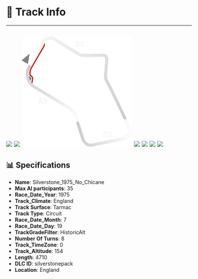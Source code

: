 # 🏁 Track Info

---
![](image_1.jpg)
![](image_2.jpg)
![](image_3.jpg)
![](image_4.jpg)
![](image_5.jpg)
![](image_6.jpg)
![](image_7.jpg)
---

## 📊 Specifications

- **Name**: Silverstone_1975_No_Chicane
- **Max AI participants**: 35
- **Race_Date_Year**: 1975
- **Track_Climate**: England
- **Track Surface**: Tarmac
- **Track Type**: Circuit
- **Race_Date_Month**: 7
- **Race_Date_Day**: 19
- **TrackGradeFilter**: HistoricAlt
- **Number Of Turns**: 8
- **Track_TimeZone**: 0
- **Track_Altitude**: 154
- **Length**: 4710
- **DLC ID**: silverstonepack
- **Location**: England
